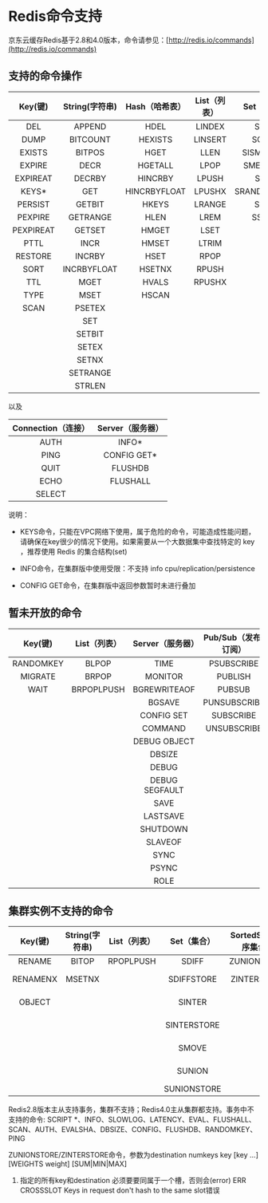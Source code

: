 # Redis命令支持

京东云缓存Redis基于2.8和4.0版本，命令请参见：[http://redis.io/commands](http://redis.io/commands)

## 支持的命令操作

Key(键)|String(字符串)|Hash（哈希表）|List（列表）|Set（集合）|SortedSet（有序集合） 
:--:|:--:|:--:|:--:|:--:|:--:
DEL|APPEND|HDEL|LINDEX|SADD|ZADD            
DUMP|BITCOUNT|HEXISTS|LINSERT|SCARD|ZCARD            
EXISTS|BITPOS|HGET|LLEN|SISMEMBER|ZCOUNT            
EXPIRE| DECR |HGETALL| LPOP|SMEMBERS|ZINCRBY            
EXPIREAT|DECRBY|HINCRBY|LPUSH|SPOP| ZRANGE            
KEYS*|GET|HINCRBYFLOAT|LPUSHX|SRANDMEMBER|ZRANGEBYSCORE           
PERSIST|GETBIT|HKEYS|LRANGE       |     	SREM     |ZRANK            
PEXPIRE|GETRANGE|HLEN|    	LREM        |    	SSCAN      | ZREM            
PEXPIREAT|GETSET|HMGET|     	LSET         |   	|ZREMRANGEBYRANK            
PTTL|INCR|HMSET|LTRIM | |        	ZREMRANGEBYSCORE            
RESTORE|INCRBY|HSET|RPOP      | |      	ZREVRANGE            
SORT|INCRBYFLOAT|HSETNX|RPUSH  | |          	ZREVRANGEBYSCORE            
TTL|MGET|HVALS|RPUSHX     | |       	ZREVRANK            
TYPE|MSET|HSCAN| | |       	       	ZSCORE            
SCAN|PSETEX| | | |ZSCAN            
| |SET   | |  |       	|ZRANGEBYLEX            
| |SETBIT      | | |   |   	ZLEXCOUNT            
| |SETEX       | | |    | 	ZREMRANGEBYLEX            
| |SETNX| | | | |             	
| |SETRANGE   | | | |         	
| |STRLEN    | | | |        	

以及

Connection（连接）|Server（服务器）     
:--:|:--:
AUTH|INFO*            
PING|CONFIG GET*           
QUIT|FLUSHDB         
ECHO|FLUSHALL             
SELECT|              

说明：

- KEYS命令，只能在VPC网络下使用，属于危险的命令，可能造成性能问题，请确保在key很少的情况下使用。如果需要从一个大数据集中查找特定的 key ，推荐使用 Redis 的集合结构(set)

- INFO命令，在集群版中使用受限：不支持 info cpu/replication/persistence

- CONFIG GET命令，在集群版中返回参数暂时未进行叠加

## 暂未开放的命令

Key(键)|List（列表）|Server（服务器）|Pub/Sub（发布/订阅）|Geo(地理位置)|Cluster(集群)|Connection(连接)
:--:|:--:|:--:|:--:|:--:|:--:|:--:
RANDOMKEY|BLPOP|TIME|PSUBSCRIBE|GEOADD|READWRITE|SWAPDB
MIGRATE|BRPOP|MONITOR|PUBLISH	|GEOHASH|READONLY|
WAIT|BRPOPLPUSH|BGREWRITEAOF|PUBSUB|GEOPOS|CLUSTER *|
| ||BGSAVE|PUNSUBSCRIBE|GEODIST		|
| ||CONFIG SET|SUBSCRIBE|GEORADIUS		
| ||COMMAND|UNSUBSCRIBE|GEORADIUSBYMEMBER		
|	||DEBUG OBJECT|		|		
|	||DBSIZE| 				|
|	||DEBUG	|			|
|	||DEBUG SEGFAULT|	|			
|	||SAVE|				
|	||LASTSAVE|				
|	||SHUTDOWN|				
|	||SLAVEOF	|			
|	||SYNC	|			
|	||PSYNC	|			
|	||ROLE	|			


## 集群实例不支持的命令

Key(键)|String(字符串)|List（列表）|Set（集合）|SortedSet（有序集合）|Server（服务器）|Transaction(事务)
:--:|:--:|:--:|:--:|:--:|:--:|:--:
RENAME|BITOP|RPOPLPUSH|SDIFF|ZUNIONSTORE|SLOWLOG|DISCARD
RENAMENX|MSETNX	||SDIFFSTORE|ZINTERSTORE|CONFIG REWRITE|EXEC
OBJECT|||SINTER||CONFIG RESETSTAT|MULTI
|			|||SINTERSTORE||COMMAND COUNT|UNWATCH
|			|||SMOVE||COMMAND GETKEYS|WATCH
|			|||SUNION||COMMAND INFO	|
|			|||SUNIONSTORE||		|	
	
Redis2.8版本主从支持事务，集群不支持；Redis4.0主从集群都支持。事务中不支持的命令: SCRIPT *、INFO、SLOWLOG、LATENCY、EVAL、FLUSHALL、SCAN、AUTH、EVALSHA、DBSIZE、CONFIG、FLUSHDB、RANDOMKEY、PING

ZUNIONSTORE/ZINTERSTORE命令，参数为destination numkeys key [key ...] [WEIGHTS weight] [SUM|MIN|MAX]
1.	指定的所有key和destination 必须要要同属于一个槽，否则会(error) ERR CROSSSLOT Keys in request don't hash to the same slot错误
   
